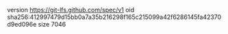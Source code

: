 version https://git-lfs.github.com/spec/v1
oid sha256:412997479d15bb0a7a35b216298f165c215099a42f6286145fa42370d9ed096e
size 7046
